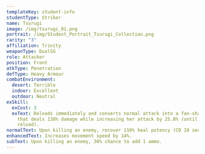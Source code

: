 ```yaml
---
templateKey: student-info
studentType: Striker
name: Tsurugi
image: /img/tsurugi_01.png
portrait: /img/Student_Portrait_Tsurugi_Collection.png
rarity: "3"
affiliation: Trinity
weaponType: DualSG
role: Attacker
position: Front
atkType: Penetration
defType: Heavy Armour
combatEnvironment:
  desert: Terrible
  indoor: Excellent
  outdoor: Neutral
exSkill:
  exCost: 3
  exText: Reloads immediately and converts normal attack into a fan-shaped attack
    that deals 138% damage while increasing her attack by 25.8% (until next
    reload).
normalText: Upon killing an enemy, recover 116% heal potency (CD 10 sec).
enhancedText: Increases movement speed by 14%.
subText: Upon killing an enemy, 30% chance to add 1 ammo.
---
```

